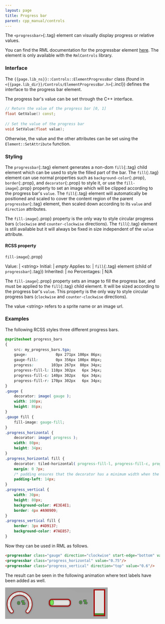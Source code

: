 ```yaml
---
layout: page
title: Progress bar
parent: cpp_manual/controls
---
```


The `<progressbar>`{:.tag} element can visually display progress or relative values.

You can find the RML documentation for the progressbar element [here]({{"pages/rml/data_display.html#progressbar"|relative_url}}). The element is only available with the `RmlControls` library.


### Interface

The `{{page.lib_ns}}::Controls::ElementProgressBar` class (found in `<{{page.lib_dir}}/Controls/ElementProgressBar.h>`{:.incl}) defines the interface to the progress bar element.

The progress bar's value can be set through the C++ interface.

```cpp
// Return the value of the progress bar [0, 1]
float GetValue() const;

// Set the value of the progress bar
void SetValue(float value);
```

Otherwise, the value and the other attributes can be set using the `Element::SetAttribute` function.


### Styling

The `progressbar`{:.tag} element generates a non-dom `fill`{:.tag} child element which can be used to style the filled part of the bar. The `fill`{:.tag} element can use normal properties such as `background-color`{:.prop}, `border`{:.prop}, and `decorator`{:.prop} to style it, or use the `fill-image`{:.prop} property to set an image which will be clipped according to the progress bar's `value`. The `fill`{:.tag} element will automatically be positioned and scaled to cover the content region of the parent `progressbar`{:.tag} element, then scaled down according to its `value` and `direction` attributes.

The `fill-image`{:.prop} property is the only way to style circular progress bars (`clockwise` and `counter-clockwise` directions). The `fill`{:.tag} element is still available but it will always be fixed in size independent of the `value` attribute.


#### RCSS property

`fill-image`{:.prop}

Value: | \<string\>
Initial: | *empty*
Applies to: | `fill`{:.tag} element (child of `progressbar`{:.tag})
Inherited: | no
Percentages: | N/A

The `fill-image`{:.prop} property sets an image to fill the progress bar, and must be applied to the `fill`{:.tag} child element. It will be sized according to the progress bar's `value`. This property is the only way to style circular progress bars (`clockwise` and `counter-clockwise` directions).

The value \<string\> refers to a sprite name or an image url.


### Examples

The following RCSS styles three different progress bars.
```css
@spritesheet progress_bars
{
	src: my_progress_bars.tga;
	gauge:             0px 271px 100px 86px;
	gauge-fill:        0px 356px 100px 86px;
	progress:        103px 267px  80px 34px;
	progress-fill-l: 110px 302px   6px 34px;
	progress-fill-c: 140px 302px   6px 34px;
	progress-fill-r: 170px 302px   6px 34px;
}
.gauge { 
	decorator: image( gauge );
	width: 100px;
	height: 86px;
}
.gauge fill { 
	fill-image: gauge-fill;
}
.progress_horizontal { 
	decorator: image( progress );
	width: 80px;
	height: 34px;
}
.progress_horizontal fill {
	decorator: tiled-horizontal( progress-fill-l, progress-fill-c, progress-fill-r );
	margin: 0 7px;
	/* padding ensures that the decorator has a minimum width when the value is zero */
	padding-left: 14px;
}
.progress_vertical {
	width: 30px;
	height: 80px;
	background-color: #E3E4E1;
	border: 4px #A90909;
}
.progress_vertical fill {
	border: 3px #4D9137;
	background-color: #7AE857;
}
```
Now they can be used in RML as follows.
```html
<progressbar class="gauge" direction="clockwise" start-edge="bottom" value="0.3"/>
<progressbar class="progress_horizontal" value="0.75"/>
<progressbar class="progress_vertical" direction="top" value="0.6"/>
```

The result can be seen in the following animation where text labels have been added as well.

![progress bar](progress_bar.gif)
